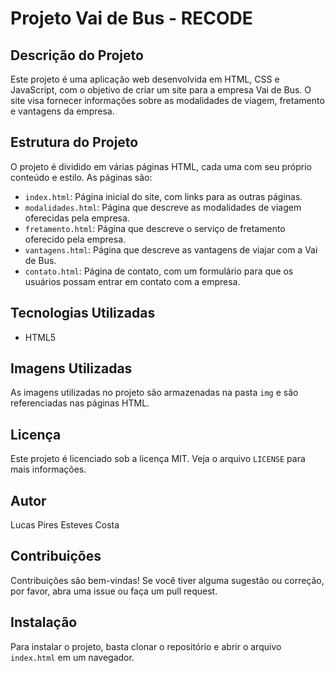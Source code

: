 # Projeto Vai de Bus - RECODE

## Descrição do Projeto

Este projeto é uma aplicação web desenvolvida em HTML, CSS e JavaScript, com o objetivo de criar um site para a empresa Vai de Bus. O site visa fornecer informações sobre as modalidades de viagem, fretamento e vantagens da empresa.

## Estrutura do Projeto

O projeto é dividido em várias páginas HTML, cada uma com seu próprio conteúdo e estilo. As páginas são:

* `index.html`: Página inicial do site, com links para as outras páginas.
* `modalidades.html`: Página que descreve as modalidades de viagem oferecidas pela empresa.
* `fretamento.html`: Página que descreve o serviço de fretamento oferecido pela empresa.
* `vantagens.html`: Página que descreve as vantagens de viajar com a Vai de Bus.
* `contato.html`: Página de contato, com um formulário para que os usuários possam entrar em contato com a empresa.

## Tecnologias Utilizadas

* HTML5

## Imagens Utilizadas

As imagens utilizadas no projeto são armazenadas na pasta `img` e são referenciadas nas páginas HTML.

## Licença

Este projeto é licenciado sob a licença MIT. Veja o arquivo `LICENSE` para mais informações.

## Autor

Lucas Pires Esteves Costa

## Contribuições

Contribuições são bem-vindas! Se você tiver alguma sugestão ou correção, por favor, abra uma issue ou faça um pull request.

## Instalação

Para instalar o projeto, basta clonar o repositório e abrir o arquivo `index.html` em um navegador.